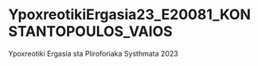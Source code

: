 # YpoxreotikiErgasia23_E20081_KONSTANTOPOULOS_VAIOS
Ypoxreotiki Ergasia sta Pliroforiaka Systhmata 2023
